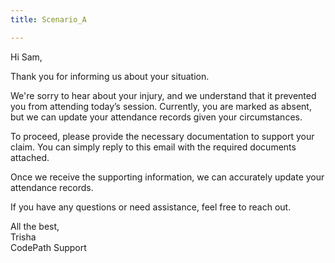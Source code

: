 ```yaml
---
title: Scenario_A

---
```


Hi Sam,

Thank you for informing us about your situation.

We're sorry to hear about your injury, and we understand that it prevented you from attending today’s session. Currently, you are marked as absent, but we can update your attendance records given your circumstances.

To proceed, please provide the necessary documentation to support your claim. You can simply reply to this email with the required documents attached.

Once we receive the supporting information, we can accurately update your attendance records.

If you have any questions or need assistance, feel free to reach out.


All the best,   
Trisha   
CodePath Support

